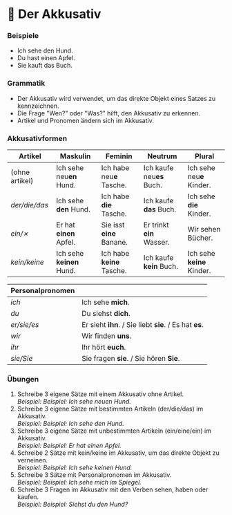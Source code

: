 # 🚧 Der Akkusativ

### Beispiele

- Ich sehe den Hund.
- Du hast einen Apfel.
- Sie kauft das Buch.

### Grammatik

- Der Akkusativ wird verwendet, um das direkte Objekt eines Satzes zu kennzeichnen.
- Die Frage "Wen?" oder "Was?" hilft, den Akkusativ zu erkennen.
- Artikel und Pronomen ändern sich im Akkusativ.

### Akkusativformen

| Artikel        | Maskulin                  | Feminin                    | Neutrum                   | Plural                     |
| -------------- | ------------------------- | -------------------------- | ------------------------- | -------------------------- |
| (ohne artikel) | Ich sehe neu**en** Hund.  | Ich habe neu**e** Tasche.  | Ich kaufe neu**es** Buch. | Ich sehe neu**e** Kinder.  |
| _der/die/das_  | Ich sehe **den** Hund.    | Ich habe **die** Tasche.   | Ich kaufe **das** Buch.   | Ich sehe **die** Kinder.   |
| _ein/✗_        | Er hat **einen** Apfel.   | Sie isst **eine** Banane.  | Er trinkt **ein** Wasser. | Wir sehen Bücher.          |
| _kein/keine_   | Ich sehe **keinen** Hund. | Ich habe **keine** Tasche. | Ich kaufe **kein** Buch.  | Ich sehe **keine** Kinder. |

| Personalpronomen |                                                         |
| ---------------- | ------------------------------------------------------- |
| _ich_            | Ich sehe **mich**.                                      |
| _du_             | Du siehst **dich**.                                     |
| _er/sie/es_      | Er sieht **ihn**. / Sie liebt **sie**. / Es hat **es**. |
| _wir_            | Wir finden **uns**.                                     |
| _ihr_            | Ihr hört **euch**.                                      |
| _sie/Sie_        | Sie fragen **sie**. / Sie hören **Sie**.                |

### Übungen

1. Schreibe 3 eigene Sätze mit einem Akkusativ ohne Artikel.<br>
   _Beispiel: Beispiel: Ich sehe neuen Hund._
2. Schreibe 3 eigene Sätze mit bestimmten Artikeln (der/die/das) im Akkusativ.<br>
   _Beispiel: Beispiel: Ich sehe den Hund._
3. Schreibe 3 eigene Sätze mit unbestimmten Artikeln (ein/eine/ein) im Akkusativ.<br>
   _Beispiel: Beispiel: Er hat einen Apfel._
4. Schreibe 2 Sätze mit kein/keine im Akkusativ, um das direkte Objekt zu verneinen.<br>
   _Beispiel: Beispiel: Ich sehe keinen Hund._
5. Schreibe 3 Sätze mit Personalpronomen im Akkusativ.<br>
   _Beispiel: Beispiel: Ich sehe mich im Spiegel._
6. Schreibe 3 Fragen im Akkusativ mit den Verben sehen, haben oder kaufen.<br>
   _Beispiel: Beispiel: Siehst du den Hund?_
